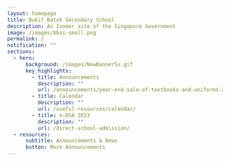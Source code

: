 ```yaml
---
layout: homepage
title: Bukit Batok Secondary School
description: An Isomer site of the Singapore Government
image: /images/bbss-small.png
permalink: /
notification: ""
sections:
  - hero:
      background: /images/NewBanner5s.gif
      key_highlights:
        - title: Announcements
          description: ""
          url: /announcements/year-end-sale-of-textbooks-and-uniforms-2023/
        - title: Calendar
          description: ""
          url: /useful-resources/calendar/
        - title: e-DSA 2023
          description: ""
          url: /direct-school-admission/
  - resources:
      subtitle: Announcements & News
      button: More Announcements
---
```

